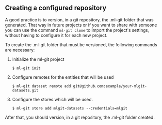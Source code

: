 ## <a name="git_clone"> Creating a configured repository</a> ##

A good practice is to version, in a git repository, the .ml-git folder that was generated. 
That way in future projects or if you want to share with someone 
you can use the command ```ml-git clone``` to import the project's settings, 
without having to configure it for each new project. 

To create the .ml-git folder that must be versioned, the following commands are necessary:

1. Initialize the ml-git project
    ```
    $ ml-git init
    ```
   
2. Configure remotes for the entities that will be used
    ```
    $ ml-git dataset remote add git@github.com:example/your-mlgit-datasets.git
    ```

3. Configure the stores which will be used.
    ```
    $ ml-git store add mlgit-datasets --credentials=mlgit
    ```

After that, you should version, in a git repository, the .ml-git folder created.